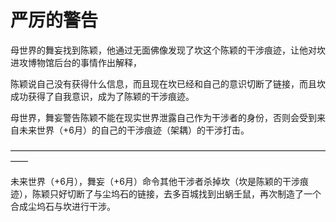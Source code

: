 # 严厉的警告

母世界的舞妄找到陈颖，他通过无面佛像发现了坎这个陈颖的干涉痕迹，让他对坎进攻博物馆后台的事情作出解释，

陈颖说自己没有获得什么信息，而且现在坎已经和自己的意识切断了链接，而且坎成功获得了自我意识，成为了陈颖的干涉痕迹。

母世界，舞妄警告陈颖不能在现实世界泄露自己作为干涉者的身份，否则会受到来自未来世界（+6月）的自己的干涉痕迹（架耦）的干涉打击。

——————————————————————————————————————

未来世界（+6月），舞妄（+6月）命令其他干涉者杀掉坎（坎是陈颖的干涉痕迹），陈颖只好切断了与尘坞石的链接，去多百城找到出蜗壬鼠，再次制造了一个合成尘坞石与坎进行干涉。

